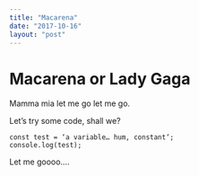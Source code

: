 ```yaml
---
title: "Macarena"
date: "2017-10-16"
layout: "post"
---
```

# Macarena or Lady Gaga

Mamma mia let me go let me go.

Let’s try some code, shall we?

    const test = ‘a variable… hum, constant‘;
    console.log(test);

Let me goooo….